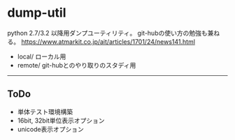 # dump-util
python 2.7/3.2 以降用ダンプユーティリティ。
git-hubの使い方の勉強も兼ねる。
https://www.atmarkit.co.jp/ait/articles/1701/24/news141.html

- local/ ローカル用
- remote/ git-hubとのやり取りのスタディ用

---
## ToDo
- 単体テスト環境構築
- 16bit, 32bit単位表示オプション
- unicode表示オプション
